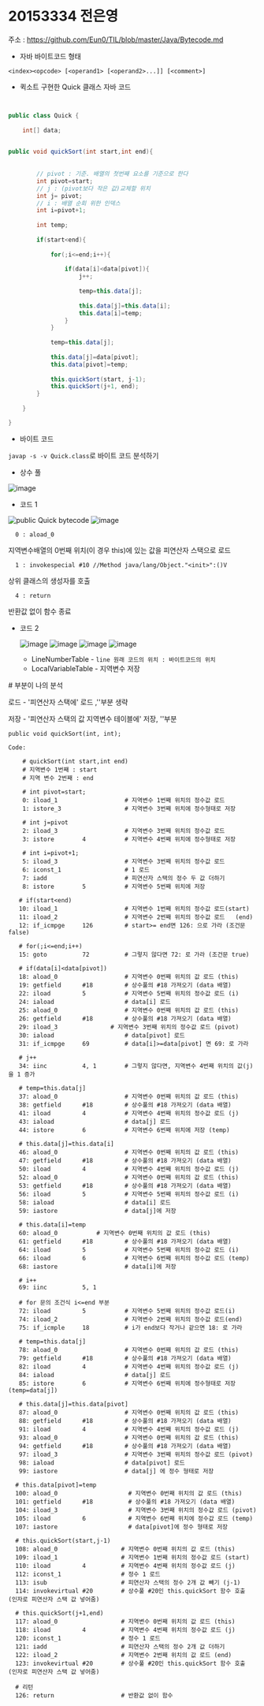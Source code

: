 # 20153334 전은영

주소 : https://github.com/Eun0/TIL/blob/master/Java/Bytecode.md

- 자바 바이트코드 형태

```
<index><opcode> [<operand1> [<operand2>...]] [<comment>]
```

- 퀵소트 구현한 Quick 클래스 자바 코드

```java


public class Quick {
	
	int[] data;

	
public void quickSort(int start,int end){
		
		
		// pivot : 기준. 배열의 첫번째 요소를 기준으로 한다
		int pivot=start;
		// j : (pivot보다 작은 값)교체할 위치
		int j= pivot;
		// i : 배열 순회 위한 인덱스
		int i=pivot+1;
		
		int temp;
		
		if(start<end){
			
			for(;i<=end;i++){
				
				if(data[i]<data[pivot]){
					j++;
					
					temp=this.data[j];
					
					this.data[j]=this.data[i];
					this.data[i]=temp;
				}
			}
			
			temp=this.data[j];
			
			this.data[j]=data[pivot];
			this.data[pivot]=temp;
			
			this.quickSort(start, j-1);
			this.quickSort(j+1, end);
		}
		
	}

}
```

- 바이트 코드

```javap -s -v Quick.class```로 바이트 코드 분석하기

  - 상수 풀
  
  ![image](https://user-images.githubusercontent.com/33515697/49103870-dcb00a80-f2bf-11e8-9afa-596935863c2f.png)
  
  
  

  - 코드 1
  
  ![public Quick bytecode](https://user-images.githubusercontent.com/33515697/49101279-2812ea80-f2b9-11e8-9b3e-b5de3f07960b.png)
  ![image](https://user-images.githubusercontent.com/33515697/49135382-e0787700-f329-11e8-9e7e-c804a8fbe273.png)
  
  ```
    0 : aload_0
  ```
    
  지역변수배열의 0번째 위치(이 경우 this)에 있는 값을 피연산자 스택으로 로드
  
  ```
    1 : invokespecial #10 //Method java/lang/Object."<init>":()V
  ```
    
  상위 클래스의 생성자를 호출
   
   ```
     4 : return 
   ```
   
   반환값 없이 함수 종료
   
  - 코드 2
    
    ![image](https://user-images.githubusercontent.com/33515697/49102426-2d256900-f2bc-11e8-838d-4c63022eefb5.png)
    ![image](https://user-images.githubusercontent.com/33515697/49102504-56de9000-f2bc-11e8-96dd-25dca3c086e3.png)
    ![image](https://user-images.githubusercontent.com/33515697/49102541-6e1d7d80-f2bc-11e8-80f9-f91b6130f34e.png)
    ![image](https://user-images.githubusercontent.com/33515697/49135450-10c01580-f32a-11e8-8078-7e80a48377b2.png)

    
    - LineNumberTable - ```line 원래 코드의 위치 : 바이트코드의 위치```
    - LocalVariableTable - 지역변수 저장 
    
    
   
   \# 부분이 나의 분석
   
   로드 - '피연산자 스택에' 로드 ,''부분 생략
   
   저장 - '피연산자 스택의 값 지역변수 테이블에' 저장, ''부분 
   ```
   public void quickSort(int, int);

   Code:
       
       # quickSort(int start,int end)
       # 지역변수 1번째 : start
       # 지역 변수 2번째 : end
       
       # int pivot=start;
       0: iload_1                   # 지역변수 1번째 위치의 정수값 로드      
       1: istore_3                  # 지역변수 3번째 위치에 정수형태로 저장
       
       # int j=pivot
       2: iload_3                   # 지역변수 3번째 위치의 정수값 로드
       3: istore        4           # 지역변수 4번째 위치에 정수형태로 저장
       
       # int i=pivot+1;
       5: iload_3                   # 지역변수 3번째 위치의 정수값 로드   
       6: iconst_1                  # 1 로드
       7: iadd                      # 피연산자 스택의 정수 두 값 더하기 
       8: istore        5           # 지역변수 5번째 위치에 저장
       
      # if(start<end)
      10: iload_1                   # 지역변수 1번째 위치의 정수값 로드(start)
      11: iload_2                   # 지역변수 2번째 위치의 정수값 로드   (end)
      12: if_icmpge     126         # start>= end면 126: 으로 가라 (조건문 false)
      
      # for(;i<=end;i++)
      15: goto          72          # 그렇지 않다면 72: 로 가라 (조건문 true)
      
      # if(data[i]<data[pivot])
      18: aload_0                   # 지역변수 0번째 위치의 값 로드 (this)
      19: getfield      #18         # 상수풀의 #18 가져오기 (data 배열)
      22: iload         5           # 지역변수 5번째 위치의 정수값 로드 (i)
      24: iaload                    # data[i] 로드
      25: aload_0                   # 지역변수 0번째 위치의 값 로드 (this)
      26: getfield      #18         # 상수풀의 #18 가져오기 (data 배열)
      29: iload_3 	            # 지역변수 3번째 위치의 정수값 로드 (pivot)
      30: iaload                    # data[pivot] 로드
      31: if_icmpge     69          # data[i]>=data[pivot] 면 69: 로 가라
      
      # j++
      34: iinc          4, 1        # 그렇지 않다면, 지역변수 4번째 위치의 값(j)을 1 증가 
      
      # temp=this.data[j]
      37: aload_0                   # 지역변수 0번째 위치의 값 로드 (this)
      38: getfield      #18         # 상수풀의 #18 가져오기 (data 배열)
      41: iload         4           # 지역변수 4번째 위치의 정수값 로드 (j)
      43: iaload                    # data[j] 로드 
      44: istore        6           # 지역변수 6번째 위치에 저장 (temp)
      
      # this.data[j]=this.data[i]
      46: aload_0                   # 지역변수 0번째 위치의 값 로드 (this)
      47: getfield      #18         # 상수풀의 #18 가져오기 (data 배열)
      50: iload         4           # 지역변수 4번째 위치의 정수값 로드 (j)
      52: aload_0                   # 지역변수 0번째 위치의 값 로드 (this)
      53: getfield      #18         # 상수풀의 #18 가져오기 (data 배열)
      56: iload         5           # 지역변수 5번째 위치의 정수값 로드 (i)
      58: iaload                    # data[i] 로드
      59: iastore                   # data[j]에 저장
      
      # this.data[i]=temp
      60: aload_0		    # 지역변수 0번째 위치의 값 로드 (this)
      61: getfield      #18         # 상수풀의 #18 가져오기 (data 배열)
      64: iload         5           # 지역변수 5번째 위치의 정수값 로드 (i)
      66: iload         6           # 지역변수 6번째 위치의 정수값 로드 (temp)
      68: iastore                   # data[i]에 저장
      
      # i++
      69: iinc          5, 1
      
      # for 문의 조건식 i<=end 부분
      72: iload         5           # 지역변수 5번째 위치의 정수값 로드(i)  
      74: iload_2                   # 지역변수 2번째 위치의 정수값 로드(end)
      75: if_icmple     18          # i가 end보다 작거나 같으면 18: 로 가라
      
      # temp=this.data[j]
      78: aload_0                   # 지역변수 0번째 위치의 값 로드 (this)
      79: getfield      #18         # 상수풀의 #18 가져오기 (data 배열)
      82: iload         4           # 지역변수 4번째 위치의 정수값 로드 (j)
      84: iaload                    # data[j] 로드
      85: istore        6           # 지역변수 6번째 위치에 정수형태로 저장 (temp=data[j])
      
      # this.data[j]=this.data[pivot]
      87: aload_0                   # 지역변수 0번째 위치의 값 로드 (this)
      88: getfield      #18         # 상수풀의 #18 가져오기 (data 배열)
      91: iload         4           # 지역변수 4번째 위치의 정수값 로드 (j)
      93: aload_0                   # 지역변수 0번째 위치의 값 로드 (this)
      94: getfield      #18         # 상수풀의 #18 가져오기 (data 배열)     
      97: iload_3                   # 지역변수 3번째 위치의 정수값 로드 (pivot)
      98: iaload                    # data[pivot] 로드
      99: iastore                   # data[j] 에 정수 형태로 저장
     
     # this.data[pivot]=temp
     100: aload_0                    # 지역변수 0번째 위치의 값 로드 (this)
     101: getfield      #18          # 상수풀의 #18 가져오기 (data 배열)
     104: iload_3                    # 지역변수 3번째 위치의 정수값 로드 (pivot)
     105: iload         6            # 지역변수 6번째 위치에 정수값 로드 (temp)
     107: iastore                    # data[pivot]에 정수 형태로 저장
     
     # this.quickSort(start,j-1)
     108: aload_0                  # 지역변수 0번째 위치의 값 로드 (this)
     109: iload_1                  # 지역변수 1번째 위치의 정수값 로드 (start)
     110: iload         4          # 지역변수 4번째 위치의 정수값 로드 (j)
     112: iconst_1                 # 정수 1 로드
     113: isub                     # 피연산자 스택의 정수 2개 값 빼기 (j-1)
     114: invokevirtual #20        # 상수풀 #20인 this.quickSort 함수 호출 (인자로 피연산자 스택 값 넣어줌)
     
     # this.quickSort(j+1,end)
     117: aload_0                  # 지역변수 0번째 위치의 값 로드 (this)
     118: iload         4          # 지역변수 4번째 위치의 정수값 로드 (j)
     120: iconst_1                 # 정수 1 로드
     121: iadd                     # 피연산자 스택의 정수 2개 값 더하기
     122: iload_2                  # 지역변수 2번째 위치의 값 로드 (end)
     123: invokevirtual #20        # 상수풀 #20인 this.quickSort 함수 호출 (인자로 피연산자 스택 값 넣어줌)
     
     # 리턴
     126: return                   # 반환값 없이 함수 
   ```
   
 
   
   
